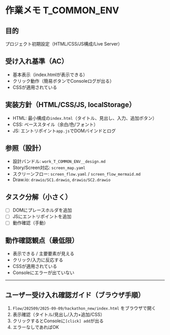 # 作業メモ T_COMMON_ENV

## 目的
プロジェクト初期設定（HTML/CSS/JS構成/Live Server）

## 受け入れ基準（AC）
- 基本表示（index.htmlが表示できる）
- クリック動作（簡易ボタンでConsoleログが出る）
- CSSが適用されている

## 実装方針（HTML/CSS/JS, localStorage）
- HTML: 最小構成の`index.html`（タイトル、見出し、入力、追加ボタン）
- CSS: ベーススタイル（余白/色/フォント）
- JS: エントリポイント`app.js`でDOMバインドとログ

## 参照（設計）
- 設計バンドル: `work_T_COMMON_ENV__design.md`
- Story/Screen対応: `screen_map.yaml`
- スクリーンフロー: `screen_flow.yaml` / `screen_flow_mermaid.md`
- Draw.io: `drawio/SC1.drawio`, `drawio/SC2.drawio`

## タスク分解（小さく）
- [ ] DOMにプレースホルダを追加
- [ ] JSにエントリポイントを追加
- [ ] 動作確認（手動）

## 動作確認観点（最低限）
- 表示できる / 主要要素が見える
- クリック/入力に反応する
- CSSが適用されている
- Consoleにエラーが出ていない

---

## ユーザー受け入れ確認ガイド（ブラウザ手順）
1) `Flow/202509/2025-09-09/hackathon_new/index.html` をブラウザで開く
2) 表示確認（タイトル/見出し/入力+追加/CSS）
3) クリックするとConsoleに`[click] add`が出る
4) エラーなしであればOK
